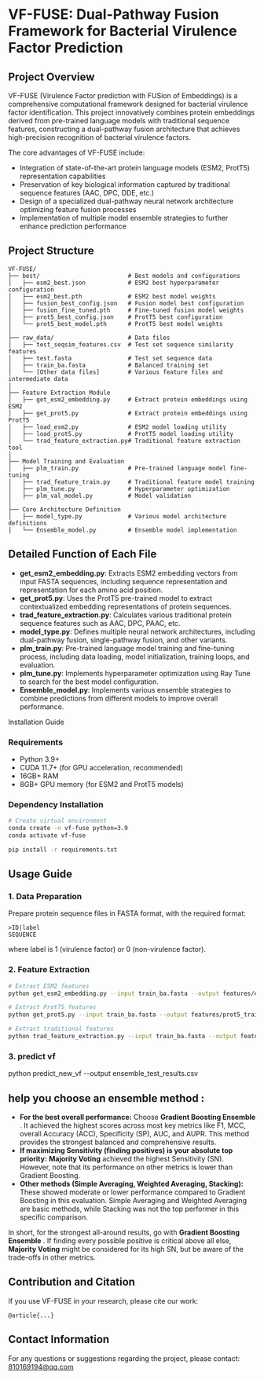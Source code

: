 # VF-FUSE: Dual-Pathway Fusion Framework for Bacterial Virulence Factor Prediction

## Project Overview

VF-FUSE (Virulence Factor prediction with FUSion of Embeddings) is a comprehensive computational framework designed for bacterial virulence factor identification. This project innovatively combines protein embeddings derived from pre-trained language models with traditional sequence features, constructing a dual-pathway fusion architecture that achieves high-precision recognition of bacterial virulence factors.

The core advantages of VF-FUSE include:

- Integration of state-of-the-art protein language models (ESM2, ProtT5) representation capabilities
- Preservation of key biological information captured by traditional sequence features (AAC, DPC, DDE, etc.)
- Design of a specialized dual-pathway neural network architecture optimizing feature fusion processes
- Implementation of multiple model ensemble strategies to further enhance prediction performance

## Project Structure


```
VF-FUSE/
├── best/                         # Best models and configurations
│   ├── esm2_best.json            # ESM2 best hyperparameter configuration
│   ├── esm2_best.pth             # ESM2 best model weights
│   ├── fusion_best_config.json   # Fusion model best configuration
│   ├── fusion_fine_tuned.pth     # Fine-tuned fusion model weights
│   ├── prot5_best_config.json    # ProtT5 best configuration
│   └── prot5_best_model.pth      # ProtT5 best model weights
│
├── raw_data/                     # Data files
│   ├── test_seqsim_features.csv  # Test set sequence similarity features
│   ├── test.fasta                # Test set sequence data
│   ├── train_ba.fasta            # Balanced training set
│   └── [Other data files]        # Various feature files and intermediate data
│
├── Feature Extraction Module
│   ├── get_esm2_embedding.py     # Extract protein embeddings using ESM2
│   ├── get_prot5.py              # Extract protein embeddings using ProtT5
│   ├── load_esm2.py              # ESM2 model loading utility
│   ├── load_prot5.py             # ProtT5 model loading utility
│   └── trad_feature_extraction.py# Traditional feature extraction tool
│
├── Model Training and Evaluation
│   ├── plm_train.py              # Pre-trained language model fine-tuning
│   ├── trad_feature_train.py     # Traditional feature model training
│   ├── plm_tune.py               # Hyperparameter optimization
│   ├── plm_val_model.py          # Model validation
│
├── Core Architecture Definition
│   ├── model_type.py             # Various model architecture definitions
│   └── Ensemble_model.py         # Ensemble model implementation
```

## Detailed Function of Each File

- **get_esm2_embedding.py**: Extracts ESM2 embedding vectors from input FASTA sequences, including sequence representation and representation for each amino acid position.
- **get_prot5.py**: Uses the ProtT5 pre-trained model to extract contextualized embedding representations of protein sequences.
- **trad_feature_extraction.py**: Calculates various traditional protein sequence features such as AAC, DPC, PAAC, etc.
- **model_type.py**: Defines multiple neural network architectures, including dual-pathway fusion, single-pathway fusion, and other variants.
- **plm_train.py**: Pre-trained language model training and fine-tuning process, including data loading, model initialization, training loops, and evaluation.
- **plm_tune.py**: Implements hyperparameter optimization using Ray Tune to search for the best model configuration.
- **Ensemble_model.py**: Implements various ensemble strategies to combine predictions from different models to improve overall performance.

Installation Guide

### Requirements

- Python 3.9+
- CUDA 11.7+ (for GPU acceleration, recommended)
- 16GB+ RAM
- 8GB+ GPU memory (for ESM2 and ProtT5 models)

### Dependency Installation

```bash
# Create virtual environment
conda create -n vf-fuse python=3.9
conda activate vf-fuse

pip install -r requirements.txt
```

## Usage Guide

### 1. Data Preparation

Prepare protein sequence files in FASTA format, with the required format:

```
>ID|label
SEQUENCE
```

where label is 1 (virulence factor) or 0 (non-virulence factor).

### 2. Feature Extraction

```bash
# Extract ESM2 features
python get_esm2_embedding.py --input train_ba.fasta --output features/esm2_train.h5 --batch_size 8

# Extract ProtT5 features
python get_prot5.py --input train_ba.fasta --output features/prot5_train.h5 --batch_size 4

# Extract traditional features
python trad_feature_extraction.py --input train_ba.fasta --output features/trad_train.csv --features AAC,DPC,PAAC,QSO
```

### 3. predict vf

python  predict_new_vf  --output ensemble_test_results.csv

## help you choose an ensemble method :

* **For the best overall performance:** Choose  **Gradient Boosting Ensemble** . It achieved the highest scores across most key metrics like F1, MCC, overall Accuracy (ACC), Specificity (SP), AUC, and AUPR. This method provides the strongest balanced and comprehensive results.
* **If maximizing Sensitivity (finding positives) is your absolute top priority:** **Majority Voting** achieved the highest Sensitivity (SN). However, note that its performance on other metrics is lower than Gradient Boosting.
* **Other methods (Simple Averaging, Weighted Averaging, Stacking):** These showed moderate or lower performance compared to Gradient Boosting in this evaluation. Simple Averaging and Weighted Averaging are basic methods, while Stacking was not the top performer in this specific comparison.

In short, for the strongest all-around results, go with  **Gradient Boosting Ensemble** . If finding every possible positive is critical above all else, **Majority Voting** might be considered for its high SN, but be aware of the trade-offs in other metrics.

## Contribution and Citation

If you use VF-FUSE in your research, please cite our work:

```
@article{...}
```

## Contact Information

For any questions or suggestions regarding the project, please contact: 810169194@qq.com
